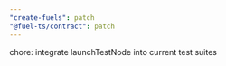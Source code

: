 ```yaml
---
"create-fuels": patch
"@fuel-ts/contract": patch
---
```


chore: integrate launchTestNode into current test suites
